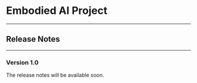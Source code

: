 # Embodied AI Project

---
## Release Notes

---
### Version 1.0

The release notes will be available soon.
